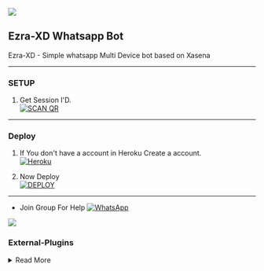 <a><img src='https://i.imgur.com/LyHic3i.gif'/></a>
## Ezra-XD Whatsapp Bot
Ezra-XD - Simple whatsapp Multi Device bot based on 
Xasena 

***

### SETUP

1. Get Session I'D.
    <br>
<a href='https://ezra-web.onrender.com' target="_blank"><img alt='SCAN QR' src='https://img.shields.io/badge/get_session-100000?style=for-the-badge&logo=scan&logoColor=white&labelColor=black&color=black'/></a>

***
### Deploy

1. If You don't have a account in Heroku Create a account.
    <br>
<a href='https://signup.heroku.com/' target="_blank"><img alt='Heroku' src='https://img.shields.io/badge/-Create-black?style=for-the-badge&logo=heroku&logoColor=white'/></a>



2. Now Deploy
    <br>
<a href='https://heroku.com/deploy?template=https://github.com/Louis-XD/EZRA-XD' target="_blank"><img alt='DEPLOY' src='https://img.shields.io/badge/-DEPLOY-black?style=for-the-badge&logo=heroku&logoColor=white'/></a>


***
* Join Group For Help
<a href="https://chat.whatsapp.com/IZAC43MRvbfClp1nctIOA9"><img alt="WhatsApp" src="https://img.shields.io/badge/-Whatsapp%20Group-black?style=for-the-badge&logo=whatsapp&logoColor=white"/></a>



<a><img src='https://i.imgur.com/LyHic3i.gif'/></a>

 

### External-Plugins

<details close>
<summary>Read More</summary>

<br>


* [`External PLUGINS`](https://github.com/Louis-XD/External-Plugins-Ezra)

### Thanks To

<details close>
<summary>Read More</summary>

<br>

* [`SPARKY`](https://github.com/A-S-W-I-N-S-P-A-R-K-Y)
* [`LOKI`](https://github.com/Loki-xer)


 </details>

 
